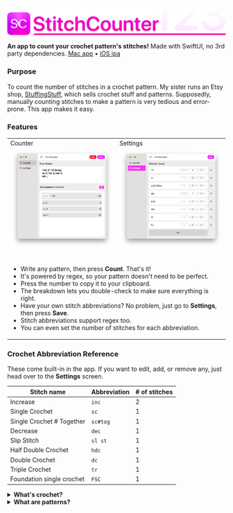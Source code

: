 
[![StitchCounter](Assets/head.png)](#)

**An app to count your crochet pattern's stitches!** Made with SwiftUI, no 3rd party dependencies. [Mac app](https://github.com/aheze/StitchCounter/raw/main/Assets/StitchCounter.zip) • [iOS ipa](https://github.com/aheze/StitchCounter/raw/main/Assets/StitchCounter.ipa)


### Purpose
To count the number of stitches in a crochet pattern. My sister runs an Etsy shop, [StuffingStuff](https://www.etsy.com/shop/StuffingStuff), which sells crochet stuff and patterns. Supposedly, manually counting stitches to make a pattern is very tedious and error-prone. This app makes it easy.

### Features

<table>
<tr>
<td>
Counter
</td>
<td>
Settings
</td>
</tr>
  
  
  
<tr>
<td>
<img src="Assets/main.png"> 
</td>
<td>
<img src="Assets/settings.png">
</td>
</tr>
  
<tr>
<td colspan="2"><br>
  
- Write any pattern, then press <strong>Count</strong>. That's it!
- It's powered by regex, so your pattern doesn't need to be perfect.
- Press the number to copy it to your clipboard.
- The breakdown lets you double-check to make sure everything is right.
- Have your own stitch abbreviations? No problem, just go to **Settings**, then press <strong>Save</strong>.
- Stitch abbreviations support regex too.
- You can even set the number of stitches for each abbreviation.
</td>
</tr>
</table>


### Crochet Abbreviation Reference
These come built-in in the app. If you want to edit, add, or remove any, just head over to the **Settings** screen.


Stitch name | Abbreviation | # of stitches
--- | --- | ---
Increase | `inc` | 2
Single Crochet | `sc` | 1
Single Crochet # Together | `sc#tog` | 1
Decrease | `dec` | 1
Slip Stitch | `sl st` | 1
Half Double Crochet | `hdc` | 1
Double Crochet | `dc` | 1
Triple Crochet | `tr` | 1
Foundation single crochet | `FSC` | 1




<details>
<summary><strong>What's crochet?</strong></summary>

<br>
  
> Crochet is a process of creating textiles by using a crochet hook to interlock loops of yarn, thread, or strands of other materials. The name is derived from the French term crochet, meaning 'small hook'. Hooks can be made from a variety of materials, such as metal, wood, bamboo, or plastic. — [Wikipedia](https://en.wikipedia.org/wiki/Crochet)
  
![](Assets/crochet.png)
  
---
</details>


<details>
<summary><strong>What are patterns?</strong></summary>

  <br>
  
It's like an instruction manual, but for crocheting.
  
---
</details>





